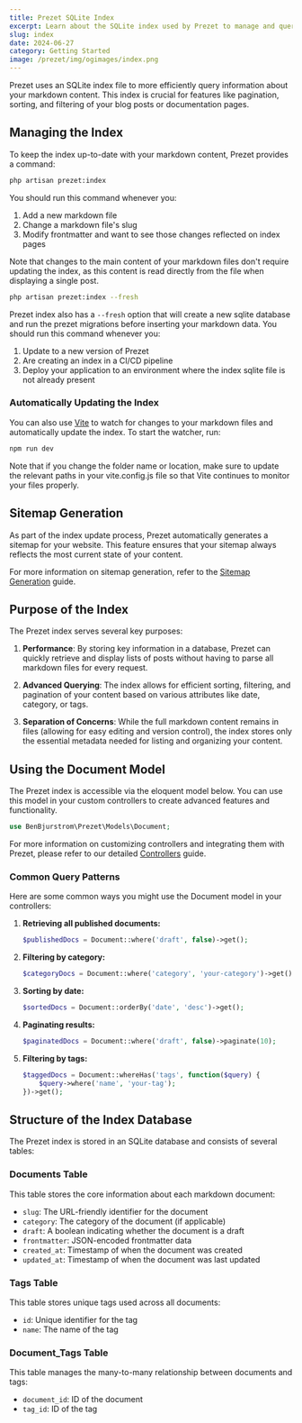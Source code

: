 ```yaml
---
title: Prezet SQLite Index
excerpt: Learn about the SQLite index used by Prezet to manage and query markdown content.
slug: index
date: 2024-06-27
category: Getting Started
image: /prezet/img/ogimages/index.png
---
```


Prezet uses an SQLite index file to more efficiently query information about your markdown content. This index is crucial for features like pagination, sorting, and filtering of your blog posts or documentation pages.

## Managing the Index

To keep the index up-to-date with your markdown content, Prezet provides a command:

```bash
php artisan prezet:index
```

You should run this command whenever you:

1. Add a new markdown file
2. Change a markdown file's slug
3. Modify frontmatter and want to see those changes reflected on index pages

Note that changes to the main content of your markdown files don't require updating the index, as this content is read directly from the file when displaying a single post.

```bash
php artisan prezet:index --fresh
```

Prezet index also has a `--fresh` option that will create a new sqlite database and run the prezet migrations before inserting your markdown data. You should run this command whenever you:

1. Update to a new version of Prezet
2. Are creating an index in a CI/CD pipeline
3. Deploy your application to an environment where the index sqlite file is not already present

### Automatically Updating the Index

You can also use [Vite](https://vite.dev/) to watch for changes to your markdown files and automatically update the index. To start the watcher, run:

```bash
npm run dev
```

Note that if you change the folder name or location, make sure to update the relevant paths in your vite.config.js file so that Vite continues to monitor your files properly.

## Sitemap Generation
As part of the index update process, Prezet automatically generates a sitemap for your website. This feature ensures that your sitemap always reflects the most current state of your content.

For more information on sitemap generation, refer to the [Sitemap Generation](/features/sitemap) guide.

## Purpose of the Index

The Prezet index serves several key purposes:

1. **Performance**: By storing key information in a database, Prezet can quickly retrieve and display lists of posts without having to parse all markdown files for every request.

2. **Advanced Querying**: The index allows for efficient sorting, filtering, and pagination of your content based on various attributes like date, category, or tags.

3. **Separation of Concerns**: While the full markdown content remains in files (allowing for easy editing and version control), the index stores only the essential metadata needed for listing and organizing your content.

## Using the Document Model

The Prezet index is accessible via the eloquent model below. You can use this model in your custom controllers to create advanced features and functionality.

```php
use BenBjurstrom\Prezet\Models\Document;
```

For more information on customizing controllers and integrating them with Prezet, please refer to our detailed [Controllers](/customize/controllers) guide.

### Common Query Patterns

Here are some common ways you might use the Document model in your controllers:

1. **Retrieving all published documents:**

   ```php
   $publishedDocs = Document::where('draft', false)->get();
   ```

2. **Filtering by category:**

   ```php
   $categoryDocs = Document::where('category', 'your-category')->get();
   ```

3. **Sorting by date:**

   ```php
   $sortedDocs = Document::orderBy('date', 'desc')->get();
   ```

4. **Paginating results:**

   ```php
   $paginatedDocs = Document::where('draft', false)->paginate(10);
   ```

5. **Filtering by tags:**

   ```php
   $taggedDocs = Document::whereHas('tags', function($query) {
       $query->where('name', 'your-tag');
   })->get();
   ```

## Structure of the Index Database

The Prezet index is stored in an SQLite database and consists of several tables:

### Documents Table

This table stores the core information about each markdown document:

- `slug`: The URL-friendly identifier for the document
- `category`: The category of the document (if applicable)
- `draft`: A boolean indicating whether the document is a draft
- `frontmatter`: JSON-encoded frontmatter data
- `created_at`: Timestamp of when the document was created
- `updated_at`: Timestamp of when the document was last updated

### Tags Table

This table stores unique tags used across all documents:

- `id`: Unique identifier for the tag
- `name`: The name of the tag

### Document_Tags Table

This table manages the many-to-many relationship between documents and tags:

- `document_id`: ID of the document
- `tag_id`: ID of the tag
